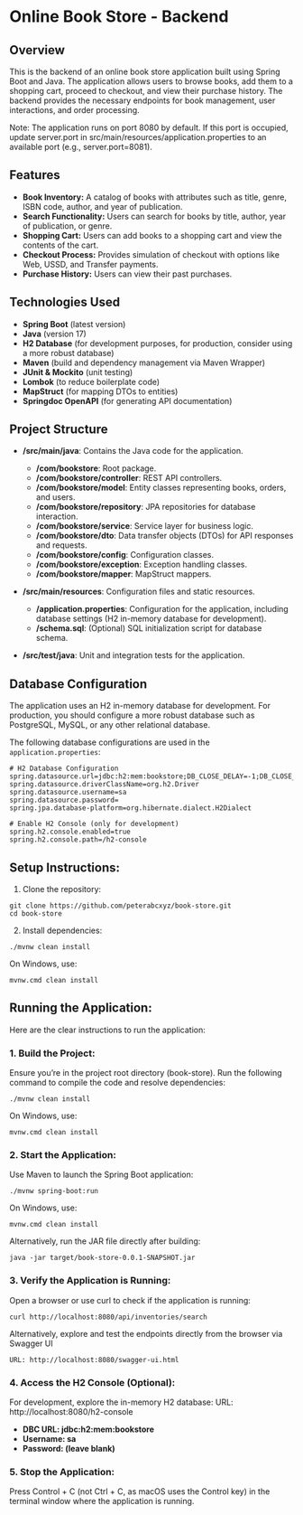 # Online Book Store - Backend

## Overview

This is the backend of an online book store application built using Spring Boot and Java. The application allows users to browse books, add them to a shopping cart, proceed to checkout, and view their purchase history. The backend provides the necessary endpoints for book management, user interactions, and order processing.

Note: The application runs on port 8080 by default. If this port is occupied, update server.port in src/main/resources/application.properties to an available port (e.g., server.port=8081).

## Features

- **Book Inventory:** A catalog of books with attributes such as title, genre, ISBN code, author, and year of publication.
- **Search Functionality:** Users can search for books by title, author, year of publication, or genre.
- **Shopping Cart:** Users can add books to a shopping cart and view the contents of the cart.
- **Checkout Process:** Provides simulation of checkout with options like Web, USSD, and Transfer payments.
- **Purchase History:** Users can view their past purchases.

## Technologies Used

- **Spring Boot** (latest version)
- **Java** (version 17)
- **H2 Database** (for development purposes, for production, consider using a more robust database)
- **Maven** (build and dependency management via Maven Wrapper)
- **JUnit & Mockito** (unit testing)
- **Lombok** (to reduce boilerplate code)
- **MapStruct** (for mapping DTOs to entities)
- **Springdoc OpenAPI** (for generating API documentation)

## Project Structure

- **/src/main/java**: Contains the Java code for the application.
    - **/com/bookstore**: Root package.
    - **/com/bookstore/controller**: REST API controllers.
    - **/com/bookstore/model**: Entity classes representing books, orders, and users.
    - **/com/bookstore/repository**: JPA repositories for database interaction.
    - **/com/bookstore/service**: Service layer for business logic.
    - **/com/bookstore/dto**: Data transfer objects (DTOs) for API responses and requests.
    - **/com/bookstore/config**: Configuration classes.
    - **/com/bookstore/exception**: Exception handling classes.
    - **/com/bookstore/mapper**: MapStruct mappers.

- **/src/main/resources**: Configuration files and static resources.
    - **/application.properties**: Configuration for the application, including database settings (H2 in-memory database for development).
    - **/schema.sql**: (Optional) SQL initialization script for database schema.

- **/src/test/java**: Unit and integration tests for the application.

## Database Configuration

The application uses an H2 in-memory database for development. For production, you should configure a more robust database such as PostgreSQL, MySQL, or any other relational database.

The following database configurations are used in the `application.properties`:

```properties
# H2 Database Configuration
spring.datasource.url=jdbc:h2:mem:bookstore;DB_CLOSE_DELAY=-1;DB_CLOSE_ON_EXIT=FALSE
spring.datasource.driverClassName=org.h2.Driver
spring.datasource.username=sa
spring.datasource.password=
spring.jpa.database-platform=org.hibernate.dialect.H2Dialect

# Enable H2 Console (only for development)
spring.h2.console.enabled=true
spring.h2.console.path=/h2-console

```
## Setup Instructions:
1. Clone the repository:
```properties
git clone https://github.com/peterabcxyz/book-store.git
cd book-store
```

2. Install dependencies:
```properties
./mvnw clean install
```
On Windows, use:
```properties
mvnw.cmd clean install
```

## Running the Application:
Here are the clear instructions to run the application:

### 1. Build the Project:
Ensure you’re in the project root directory (book-store).
Run the following command to compile the code and resolve dependencies:
```properties
./mvnw clean install
```
On Windows, use:
```properties
mvnw.cmd clean install
```

### 2. Start the Application:
Use Maven to launch the Spring Boot application:
```properties
./mvnw spring-boot:run
```
On Windows, use:
```properties
mvnw.cmd clean install
```

Alternatively, run the JAR file directly after building:
```properties
java -jar target/book-store-0.0.1-SNAPSHOT.jar
```

### 3. Verify the Application is Running:
Open a browser or use curl to check if the application is running:
```properties
curl http://localhost:8080/api/inventories/search
```
Alternatively, explore and test the endpoints directly from the browser via Swagger UI
```properties
URL: http://localhost:8080/swagger-ui.html
```

### 4. Access the H2 Console (Optional):
For development, explore the in-memory H2 database:
URL: http://localhost:8080/h2-console
- **DBC URL: jdbc:h2:mem:bookstore**
- **Username: sa**
- **Password: (leave blank)**

### 5. Stop the Application:
Press Control + C (not Ctrl + C, as macOS uses the Control key) in the terminal window where the application is running.
